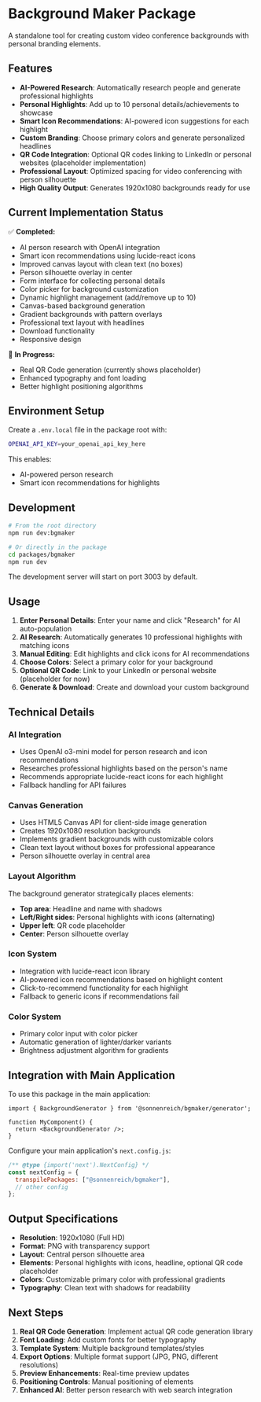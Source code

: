 # Background Maker Package

A standalone tool for creating custom video conference backgrounds with personal branding elements.

## Features

- **AI-Powered Research**: Automatically research people and generate professional highlights
- **Personal Highlights**: Add up to 10 personal details/achievements to showcase
- **Smart Icon Recommendations**: AI-powered icon suggestions for each highlight
- **Custom Branding**: Choose primary colors and generate personalized headlines
- **QR Code Integration**: Optional QR codes linking to LinkedIn or personal websites (placeholder implementation)
- **Professional Layout**: Optimized spacing for video conferencing with person silhouette
- **High Quality Output**: Generates 1920x1080 backgrounds ready for use

## Current Implementation Status

✅ **Completed:**
- AI person research with OpenAI integration
- Smart icon recommendations using lucide-react icons
- Improved canvas layout with clean text (no boxes)
- Person silhouette overlay in center
- Form interface for collecting personal details
- Color picker for background customization
- Dynamic highlight management (add/remove up to 10)
- Canvas-based background generation
- Gradient backgrounds with pattern overlays
- Professional text layout with headlines
- Download functionality
- Responsive design

🚧 **In Progress:**
- Real QR Code generation (currently shows placeholder)
- Enhanced typography and font loading
- Better highlight positioning algorithms

## Environment Setup

Create a `.env.local` file in the package root with:

```bash
OPENAI_API_KEY=your_openai_api_key_here
```

This enables:
- AI-powered person research
- Smart icon recommendations for highlights

## Development

```bash
# From the root directory
npm run dev:bgmaker

# Or directly in the package
cd packages/bgmaker
npm run dev
```

The development server will start on port 3003 by default.

## Usage

1. **Enter Personal Details**: Enter your name and click "Research" for AI auto-population
2. **AI Research**: Automatically generates 10 professional highlights with matching icons
3. **Manual Editing**: Edit highlights and click icons for AI recommendations
4. **Choose Colors**: Select a primary color for your background
5. **Optional QR Code**: Link to your LinkedIn or personal website (placeholder for now)
6. **Generate & Download**: Create and download your custom background

## Technical Details

### AI Integration
- Uses OpenAI o3-mini model for person research and icon recommendations
- Researches professional highlights based on the person's name
- Recommends appropriate lucide-react icons for each highlight
- Fallback handling for API failures

### Canvas Generation
- Uses HTML5 Canvas API for client-side image generation
- Creates 1920x1080 resolution backgrounds
- Implements gradient backgrounds with customizable colors
- Clean text layout without boxes for professional appearance
- Person silhouette overlay in central area

### Layout Algorithm
The background generator strategically places elements:
- **Top area**: Headline and name with shadows
- **Left/Right sides**: Personal highlights with icons (alternating)
- **Upper left**: QR code placeholder
- **Center**: Person silhouette overlay

### Icon System
- Integration with lucide-react icon library
- AI-powered icon recommendations based on highlight content
- Click-to-recommend functionality for each highlight
- Fallback to generic icons if recommendations fail

### Color System
- Primary color input with color picker
- Automatic generation of lighter/darker variants
- Brightness adjustment algorithm for gradients

## Integration with Main Application

To use this package in the main application:

```tsx
import { BackgroundGenerator } from '@sonnenreich/bgmaker/generator';

function MyComponent() {
  return <BackgroundGenerator />;
}
```

Configure your main application's `next.config.js`:

```js
/** @type {import('next').NextConfig} */
const nextConfig = {
  transpilePackages: ["@sonnenreich/bgmaker"],
  // other config
};
```

## Output Specifications

- **Resolution**: 1920x1080 (Full HD)
- **Format**: PNG with transparency support
- **Layout**: Central person silhouette area
- **Elements**: Personal highlights with icons, headline, optional QR code placeholder
- **Colors**: Customizable primary color with professional gradients
- **Typography**: Clean text with shadows for readability

## Next Steps

1. **Real QR Code Generation**: Implement actual QR code generation library
2. **Font Loading**: Add custom fonts for better typography
3. **Template System**: Multiple background templates/styles
4. **Export Options**: Multiple format support (JPG, PNG, different resolutions)
5. **Preview Enhancements**: Real-time preview updates
6. **Positioning Controls**: Manual positioning of elements
7. **Enhanced AI**: Better person research with web search integration 